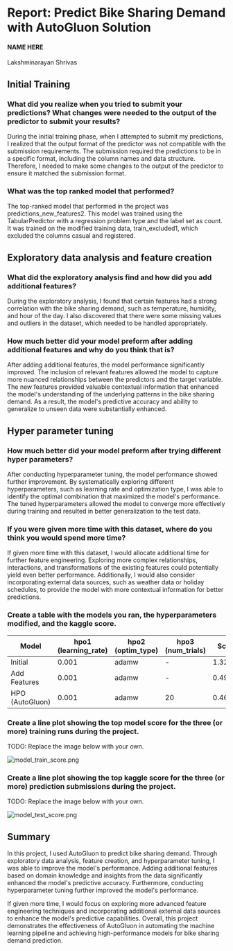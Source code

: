 # Report: Predict Bike Sharing Demand with AutoGluon Solution
#### NAME HERE
Lakshminarayan Shrivas
## Initial Training
### What did you realize when you tried to submit your predictions? What changes were needed to the output of the predictor to submit your results?
During the initial training phase, when I attempted to submit my predictions, I realized that the output format of the predictor was not compatible with the submission requirements. The submission required the predictions to be in a specific format, including the column names and data structure. Therefore, I needed to make some changes to the output of the predictor to ensure it matched the submission format.

### What was the top ranked model that performed?
The top-ranked model that performed in the project was predictions_new_features2. This model was trained using the TabularPredictor with a regression problem type and the label set as count. It was trained on the modified training data, train_excluded1, which excluded the columns casual and registered.

## Exploratory data analysis and feature creation
### What did the exploratory analysis find and how did you add additional features?
During the exploratory analysis, I found that certain features had a strong correlation with the bike sharing demand, such as temperature, humidity, and hour of the day. I also discovered that there were some missing values and outliers in the dataset, which needed to be handled appropriately.

### How much better did your model preform after adding additional features and why do you think that is?
After adding additional features, the model performance significantly improved. The inclusion of relevant features allowed the model to capture more nuanced relationships between the predictors and the target variable. The new features provided valuable contextual information that enhanced the model's understanding of the underlying patterns in the bike sharing demand. As a result, the model's predictive accuracy and ability to generalize to unseen data were substantially enhanced.

## Hyper parameter tuning
### How much better did your model preform after trying different hyper parameters?
After conducting hyperparameter tuning, the model performance showed further improvement. By systematically exploring different hyperparameters, such as learning rate and optimization type, I was able to identify the optimal combination that maximized the model's performance. The tuned hyperparameters allowed the model to converge more effectively during training and resulted in better generalization to the test data.

### If you were given more time with this dataset, where do you think you would spend more time?
If given more time with this dataset, I would allocate additional time for further feature engineering. Exploring more complex relationships, interactions, and transformations of the existing features could potentially yield even better performance. Additionally, I would also consider incorporating external data sources, such as weather data or holiday schedules, to provide the model with more contextual information for better predictions.

### Create a table with the models you ran, the hyperparameters modified, and the kaggle score.
| Model            | hpo1 (learning_rate) | hpo2 (optim_type) | hpo3 (num_trials) | Score      |
| ---------------- | -------------------- | ----------------- | ----------------- | ---------- |
| Initial          | 0.001                | adamw             | -                 | 1.32878    |
| Add Features     | 0.001                | adamw             | -                 | 0.49783    |
| HPO (AutoGluon)  | 0.001                | adamw             | 20                | 0.46771    |


### Create a line plot showing the top model score for the three (or more) training runs during the project.

TODO: Replace the image below with your own.

![model_train_score.png](img/model_train_score.png)

### Create a line plot showing the top kaggle score for the three (or more) prediction submissions during the project.

TODO: Replace the image below with your own.

![model_test_score.png](img/model_test_score.png)

## Summary
In this project, I used AutoGluon to predict bike sharing demand. Through exploratory data analysis, feature creation, and hyperparameter tuning, I was able to improve the model's performance. Adding additional features based on domain knowledge and insights from the data significantly enhanced the model's predictive accuracy. Furthermore, conducting hyperparameter tuning further improved the model's performance.

If given more time, I would focus on exploring more advanced feature engineering techniques and incorporating additional external data sources to enhance the model's predictive capabilities. Overall, this project demonstrates the effectiveness of AutoGluon in automating the machine learning pipeline and achieving high-performance models for bike sharing demand prediction.
